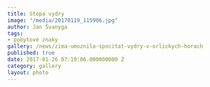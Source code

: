 ```yaml
---
title: Stopa vydry
image: "/media/20170119_115906.jpg"
author: Jan Švanyga
tags:
- pobytové znaky
gallery: /news/zima-umoznila-spocitat-vydry-v-orlickych-horach
published: true
date: 2017-01-26 07:19:06.000000000 Z
category: gallery
layout: photo
---
```


